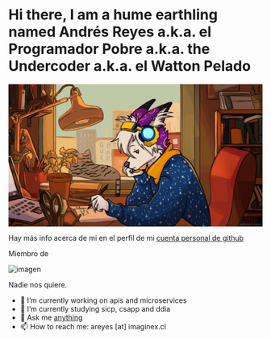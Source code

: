 # Hi there, I am a hume earthling named Andrés Reyes a.k.a. el Programador Pobre a.k.a. the Undercoder a.k.a. el Watton Pelado

<p align="center">
  <img align="center" src="https://github.com/areyes-bsale/areyes-bsale/blob/7dcb1975c093e3cfa743f7274c2a480413d70034/1633285102.maokaw_fae_big.gif"/>

</p>





Hay más info acerca de mi en el perfil de mi [cuenta personal de github](https://github.com/profe-ajedrez)


Miembro de 

![imagen](https://user-images.githubusercontent.com/80769303/191494637-8e5c1944-f47e-4ec7-b2c6-2ba802011a5d.png)


Nadie nos quiere.



- 🔭 I’m currently working on apis and microservices
- 🌱 I’m currently studying sicp, csapp and ddia
- 💬 Ask me [anything](https://github.com/areyes-bsale/areyes-bsale/issues)
- 📫 How to reach me: areyes [at] imaginex.cl
